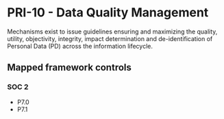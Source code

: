 # PRI-10 - Data Quality Management
Mechanisms exist to issue guidelines ensuring and maximizing the quality, utility, objectivity, integrity, impact determination and de-identification of Personal Data (PD) across the information lifecycle.
## Mapped framework controls
### SOC 2
- P7.0
- P7.1